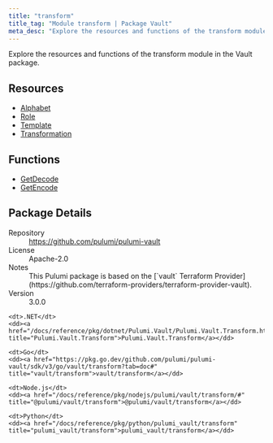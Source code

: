 ```yaml
---
title: "transform"
title_tag: "Module transform | Package Vault"
meta_desc: "Explore the resources and functions of the transform module in the Vault package."
---
```


<!-- WARNING: this file was generated by Pulumi Docs Generator. -->
<!-- Do not edit by hand unless you're certain you know what you are doing! -->

Explore the resources and functions of the transform module in the Vault package.

<h2 id="resources">Resources</h2>
<ul class="api">
    <li><a href="alphabet" title="Alphabet"><span class="symbol resource"></span>Alphabet</a></li>
    <li><a href="role" title="Role"><span class="symbol resource"></span>Role</a></li>
    <li><a href="template" title="Template"><span class="symbol resource"></span>Template</a></li>
    <li><a href="transformation" title="Transformation"><span class="symbol resource"></span>Transformation</a></li>
</ul>

<h2 id="functions">Functions</h2>
<ul class="api">
    <li><a href="getdecode" title="GetDecode"><span class="symbol function"></span>GetDecode</a></li>
    <li><a href="getencode" title="GetEncode"><span class="symbol function"></span>GetEncode</a></li>
</ul>

<h2 id="package-details">Package Details</h2>
<dl class="package-details">
	<dt>Repository</dt>
	<dd><a href="https://github.com/pulumi/pulumi-vault">https://github.com/pulumi/pulumi-vault</a></dd>
	<dt>License</dt>
	<dd>Apache-2.0</dd>
	<dt>Notes</dt>
	<dd>This Pulumi package is based on the [`vault` Terraform Provider](https://github.com/terraform-providers/terraform-provider-vault).</dd>
	<dt>Version</dt>
	<dd>3.0.0</dd>
</dl>



<dl class="tabular">

    <dt>.NET</dt>
    <dd><a href="/docs/reference/pkg/dotnet/Pulumi.Vault/Pulumi.Vault.Transform.html" title="Pulumi.Vault.Transform">Pulumi.Vault.Transform</a></dd>

    <dt>Go</dt>
    <dd><a href="https://pkg.go.dev/github.com/pulumi/pulumi-vault/sdk/v3/go/vault/transform?tab=doc#" title="vault/transform">vault/transform</a></dd>

    <dt>Node.js</dt>
    <dd><a href="/docs/reference/pkg/nodejs/pulumi/vault/transform/#" title="@pulumi/vault/transform">@pulumi/vault/transform</a></dd>

    <dt>Python</dt>
    <dd><a href="/docs/reference/pkg/python/pulumi_vault/transform" title="pulumi_vault/transform">pulumi_vault/transform</a></dd>

</dl>

